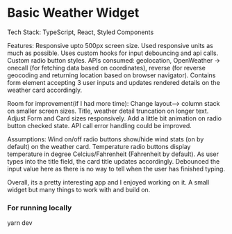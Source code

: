 # Basic Weather Widget

Tech Stack: TypeScript, React, Styled Components

Features:
Responsive upto 500px screen size. Used responsive units as much as possible. 
Uses custom hooks for input debouncing and api calls.
Custom radio button styles.
APIs consumed: geolocation, OpenWeather -> onecall (for fetching data based on coordinates), reverse (for reverse geocoding and returning location based on browser navigator).
Contains form element accepting 3 user inputs and updates rendered details on the weather card accordingly.

Room for improvement(if I had more time):
Change layout--> column stack on smaller screen sizes.
Title, weather detail truncation on longer text.
Adjust Form and Card sizes responsively.
Add a little bit animation on radio button checked state.
API call error handling could be improved.

Assumptions:
Wind on/off radio buttons show/hide wind stats (on by default) on the weather card.
Temperature radio buttons display temperature in degree Celcius/Fahrenheit (Fahrenheit by default).
As user types into the title field, the card title updates accordingly. Debounced the input value here as there is no way to tell when the user has finished typing.

Overall, its a pretty interesting app and I enjoyed working on it. A small widget but many things to work with and build on.

### For running locally
yarn dev
